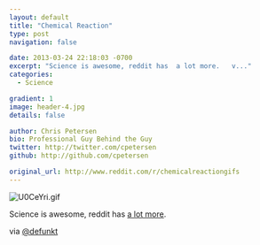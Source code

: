```yaml
---
layout: default
title: "Chemical Reaction"
type: post
navigation: false

date: 2013-03-24 22:18:03 -0700
excerpt: "Science is awesome, reddit has  a lot more.   v..."
categories:
  - Science

gradient: 1
image: header-4.jpg
details: false

author: Chris Petersen
bio: Professional Guy Behind the Guy
twitter: http://twitter.com/cpetersen
github: http://github.com/cpetersen

original_url: http://www.reddit.com/r/chemicalreactiongifs
---
```





 ![U0CeYri.gif](/attachments/65ddd48011ba128d042aa4b69a4ba1d5/image.png) 

 Science is awesome, reddit has  [a lot more](http://www.reddit.com/r/chemicalreactiongifs). 

 via  [@defunkt](https://twitter.com/defunkt/status/315130872389058560)  
